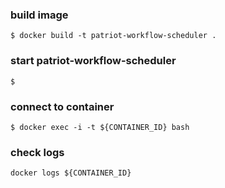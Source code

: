 ### build image

```
$ docker build -t patriot-workflow-scheduler .
```

### start patriot-workflow-scheduler

```
$ 
```

### connect to container

```
$ docker exec -i -t ${CONTAINER_ID} bash
```

### check logs

```
docker logs ${CONTAINER_ID}
```
